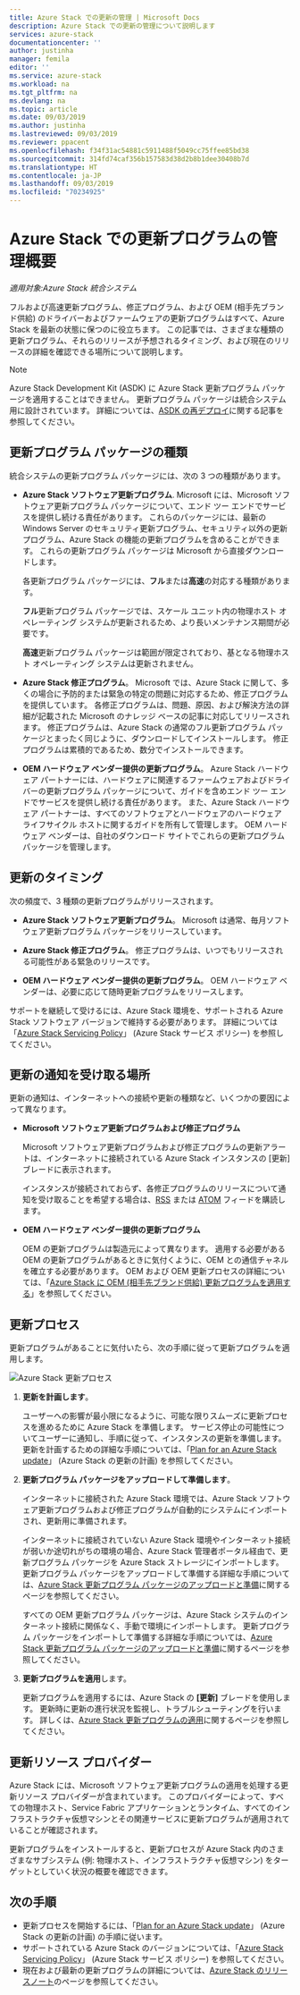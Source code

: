 ```yaml
---
title: Azure Stack での更新の管理 | Microsoft Docs
description: Azure Stack での更新の管理について説明します
services: azure-stack
documentationcenter: ''
author: justinha
manager: femila
editor: ''
ms.service: azure-stack
ms.workload: na
ms.tgt_pltfrm: na
ms.devlang: na
ms.topic: article
ms.date: 09/03/2019
ms.author: justinha
ms.lastreviewed: 09/03/2019
ms.reviewer: ppacent
ms.openlocfilehash: f34f31ac54881c5911488f5049cc75ffee85bd38
ms.sourcegitcommit: 314fd74caf356b157583d38d2b8b1dee30408b7d
ms.translationtype: HT
ms.contentlocale: ja-JP
ms.lasthandoff: 09/03/2019
ms.locfileid: "70234925"
---
```

# <a name="manage-updates-in-azure-stack-overview"></a>Azure Stack での更新プログラムの管理概要

*適用対象:Azure Stack 統合システム*

フルおよび高速更新プログラム、修正プログラム、および OEM (相手先ブランド供給) のドライバーおよびファームウェアの更新プログラムはすべて、Azure Stack を最新の状態に保つのに役立ちます。 この記事では、さまざまな種類の更新プログラム、それらのリリースが予想されるタイミング、および現在のリリースの詳細を確認できる場所について説明します。

> [!Note]  
> Azure Stack Development Kit (ASDK) に Azure Stack 更新プログラム パッケージを適用することはできません。 更新プログラム パッケージは統合システム用に設計されています。 詳細については、[ASDK の再デプロイ](https://docs.microsoft.com/azure-stack/asdk/asdk-redeploy)に関する記事を参照してください。

## <a name="update-package-types"></a>更新プログラム パッケージの種類

統合システムの更新プログラム パッケージには、次の 3 つの種類があります。

-   **Azure Stack ソフトウェア更新プログラム**. Microsoft には、Microsoft ソフトウェア更新プログラム パッケージについて、エンド ツー エンドでサービスを提供し続ける責任があります。 これらのパッケージには、最新の Windows Server のセキュリティ更新プログラム、セキュリティ以外の更新プログラム、Azure Stack の機能の更新プログラムを含めることができます。 これらの更新プログラム パッケージは Microsoft から直接ダウンロードします。

    各更新プログラム パッケージには、**フル**または**高速**の対応する種類があります。 
 
    **フル**更新プログラム パッケージでは、スケール ユニット内の物理ホスト オペレーティング システムが更新されるため、より長いメンテナンス期間が必要です。 

    **高速**更新プログラム パッケージは範囲が限定されており、基となる物理ホスト オペレーティング システムは更新されません。

-   **Azure Stack 修正プログラム**。 Microsoft では、Azure Stack に関して、多くの場合に予防的または緊急の特定の問題に対応するため、修正プログラムを提供しています。 各修正プログラムは、問題、原因、および解決方法の詳細が記載された Microsoft のナレッジ ベースの記事に対応してリリースされます。 修正プログラムは、Azure Stack の通常のフル更新プログラム パッケージとまったく同じように、ダウンロードしてインストールします。 修正プログラムは累積的であるため、数分でインストールできます。

-   **OEM ハードウェア ベンダー提供の更新プログラム**。 Azure Stack ハードウェア パートナーには、ハードウェアに関連するファームウェアおよびドライバーの更新プログラム パッケージについて、ガイドを含めエンド ツー エンドでサービスを提供し続ける責任があります。 また、Azure Stack ハードウェア パートナーは、すべてのソフトウェアとハードウェアのハードウェア ライフサイクル ホストに関するガイドを所有して管理します。 OEM ハードウェア ベンダーは、自社のダウンロード サイトでこれらの更新プログラム パッケージを管理します。

## <a name="when-to-update"></a>更新のタイミング

次の頻度で、3 種類の更新プログラムがリリースされます。

-   **Azure Stack ソフトウェア更新プログラム**。 Microsoft は通常、毎月ソフトウェア更新プログラム パッケージをリリースしています。

-   **Azure Stack 修正プログラム**。 修正プログラムは、いつでもリリースされる可能性がある緊急のリリースです。

-   **OEM ハードウェア ベンダー提供の更新プログラム**。 OEM ハードウェア ベンダーは、必要に応じて随時更新プログラムをリリースします。

サポートを継続して受けるには、Azure Stack 環境を、サポートされる Azure Stack ソフトウェア バージョンで維持する必要があります。 詳細については「[Azure Stack Servicing Policy](azure-stack-update-servicing-policy.md)」 (Azure Stack サービス ポリシー) を参照してください。

## <a name="where-to-get-notice-of-an-update"></a>更新の通知を受け取る場所

更新の通知は、インターネットへの接続や更新の種類など、いくつかの要因によって異なります。

- **Microsoft ソフトウェア更新プログラムおよび修正プログラム** 

    Microsoft ソフトウェア更新プログラムおよび修正プログラムの更新アラートは、インターネットに接続されている Azure Stack インスタンスの [更新] ブレードに表示されます。

    インスタンスが接続されておらず、各修正プログラムのリリースについて通知を受け取ることを希望する場合は、[RSS](https://support.microsoft.com/app/content/api/content/feeds/sap/32d322a8-acae-202d-e9a9-7371dccf381b/rss) または [ATOM](https://support.microsoft.com/app/content/api/content/feeds/sap/32d322a8-acae-202d-e9a9-7371dccf381b/atom) フィードを購読します。

- **OEM ハードウェア ベンダー提供の更新プログラム**

    OEM の更新プログラムは製造元によって異なります。 適用する必要がある OEM の更新プログラムがあるときに気付くように、OEM との通信チャネルを確立する必要があります。 OEM および OEM 更新プロセスの詳細については、「[Azure Stack に OEM (相手先ブランド供給) 更新プログラムを適用する](azure-stack-update-oem.md)」を参照してください。

## <a name="update-processes"></a>更新プロセス

更新プログラムがあることに気付いたら、次の手順に従って更新プログラムを適用します。

![Azure Stack 更新プロセス](./media/azure-stack-updates/azure-stack-update-process.png)

1. **更新を計画します**。

    ユーザーへの影響が最小限になるように、可能な限りスムーズに更新プロセスを進めるために Azure Stack を準備します。 サービス停止の可能性についてユーザーに通知し、手順に従って、インスタンスの更新を準備します。 更新を計画するための詳細な手順については、「[Plan for an Azure Stack update](azure-stack-update-plan.md)」 (Azure Stack の更新の計画) を参照してください。

2. **更新プログラム パッケージをアップロードして準備します**。

    インターネットに接続された Azure Stack 環境では、Azure Stack ソフトウェア更新プログラムおよび修正プログラムが自動的にシステムにインポートされ、更新用に準備されます。

    インターネットに接続されていない Azure Stack 環境やインターネット接続が弱いか途切れがちの環境の場合、Azure Stack 管理者ポータル経由で、更新プログラム パッケージを Azure Stack ストレージにインポートします。 更新プログラム パッケージをアップロードして準備する詳細な手順については、[Azure Stack 更新プログラム パッケージのアップロードと準備](azure-stack-update-prepare-package.md)に関するページを参照してください。

    すべての OEM 更新プログラム パッケージは、Azure Stack システムのインターネット接続に関係なく、手動で環境にインポートします。 更新プログラム パッケージをインポートして準備する詳細な手順については、[Azure Stack 更新プログラム パッケージのアップロードと準備](azure-stack-update-prepare-package.md)に関するページを参照してください。

3. **更新プログラムを適用**します。

    更新プログラムを適用するには、Azure Stack の **[更新]** ブレードを使用します。 更新時に更新の進行状況を監視し、トラブルシューティングを行います。 詳しくは、[Azure Stack 更新プログラムの適用](azure-stack-apply-updates.md)に関するページを参照してください。

## <a name="the-update-resource-provider"></a>更新リソース プロバイダー

Azure Stack には、Microsoft ソフトウェア更新プログラムの適用を処理する更新リソース プロバイダーが含まれています。 このプロバイダーによって、すべての物理ホスト、Service Fabric アプリケーションとランタイム、すべてのインフラストラクチャ仮想マシンとその関連サービスに更新プログラムが適用されていることが確認されます。

更新プログラムをインストールすると、更新プロセスが Azure Stack 内のさまざまなサブシステム (例: 物理ホスト、インフラストラクチャ仮想マシン) をターゲットとしていく状況の概要を確認できます。

## <a name="next-steps"></a>次の手順

- 更新プロセスを開始するには、「[Plan for an Azure Stack update](azure-stack-update-plan.md)」 (Azure Stack の更新の計画) の手順に従います。
- サポートされている Azure Stack のバージョンについては、「[Azure Stack Servicing Policy](azure-stack-servicing-policy.md)」 (Azure Stack サービス ポリシー) を参照してください。  
- 現在および最新の更新プログラムの詳細については、[Azure Stack のリリースノート](azure-stack-release-notes-security-updates-1907.md)のページを参照してください。
